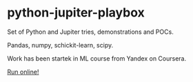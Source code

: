 python-jupiter-playbox
======================

Set of Python and Jupiter tries, demonstrations and POCs.

Pandas, numpy, schickit-learn, scipy.

Work has been startek in ML course from Yandex on Coursera.


[Run online!](https://mybinder.org/v2/gh/Hubbitus/python-jupiter-playbox/master)
